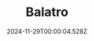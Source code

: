 ---
title: "Balatro"
id: 2379780
date: 2024-11-29T00:00:04.528Z
link: games/steam/recent/balatro
image: http://media.steampowered.com/steamcommunity/public/images/apps/2379780/b6018068070ab0e23561694c11f7950dd6f4c752.jpg
playtime_2weeks: 1120
playtime_forever: 2890
playtime_windows_forever: 0
playtime_mac_forever: 0
playtime_linux_forever: 2890
playtime_deck_forever: 2890
---